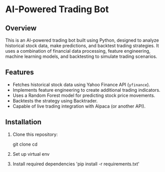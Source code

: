  # AI-Powered Trading Bot

## Overview
This is an AI-powered trading bot built using Python, designed to analyze historical stock data, make predictions, and backtest trading strategies. It uses a combination of financial data processing, feature engineering, machine learning models, and backtesting to simulate trading scenarios.

## Features
- Fetches historical stock data using Yahoo Finance API (`yfinance`).
- Implements feature engineering to create additional trading indicators.
- Uses a Random Forest model for predicting stock price movements.
- Backtests the strategy using Backtrader.
- Capable of live trading integration with Alpaca (or another API).

## Installation

1. Clone this repository:

   git clone <repository-url>
   cd <project-directory>

2. Set up virtual env

3. Install required dependencies
    'pip install -r requirements.txt'

